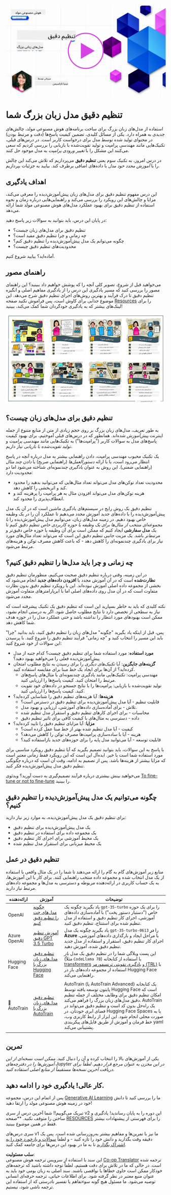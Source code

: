 <!--
CO_OP_TRANSLATOR_METADATA:
{
  "original_hash": "68664f7e754a892ae1d8d5e2b7bd2081",
  "translation_date": "2025-07-09T17:35:58+00:00",
  "source_file": "18-fine-tuning/README.md",
  "language_code": "fa"
}
-->
[![Open Source Models](../../../translated_images/18-lesson-banner.f30176815b1a5074fce9cceba317720586caa99e24001231a92fd04eeb54a121.fa.png)](https://aka.ms/gen-ai-lesson18-gh?WT.mc_id=academic-105485-koreyst)

# تنظیم دقیق مدل زبان بزرگ شما

استفاده از مدل‌های زبان بزرگ برای ساخت برنامه‌های هوش مصنوعی مولد، چالش‌های جدیدی به همراه دارد. یکی از مسائل کلیدی، تضمین کیفیت پاسخ‌ها (دقت و مرتبط بودن) در محتوای تولید شده توسط مدل برای درخواست کاربر است. در درس‌های قبلی، تکنیک‌هایی مانند مهندسی پرامپت و تولید تقویت‌شده با بازیابی را بررسی کردیم که سعی می‌کنند این مشکل را با _تغییر ورودی پرامپت_ به مدل موجود حل کنند.

در درس امروز، به تکنیک سوم یعنی **تنظیم دقیق** می‌پردازیم که تلاش می‌کند این چالش را با _آموزش مجدد خود مدل_ با داده‌های اضافی برطرف کند. بیایید به جزئیات بپردازیم.

## اهداف یادگیری

این درس مفهوم تنظیم دقیق برای مدل‌های زبان پیش‌آموزش‌دیده را معرفی می‌کند، مزایا و چالش‌های این رویکرد را بررسی می‌کند و راهنمایی‌هایی درباره زمان و نحوه استفاده از تنظیم دقیق برای بهبود عملکرد مدل‌های هوش مصنوعی مولد شما ارائه می‌دهد.

در پایان این درس، باید بتوانید به سوالات زیر پاسخ دهید:

- تنظیم دقیق برای مدل‌های زبان چیست؟
- چه زمانی و چرا تنظیم دقیق مفید است؟
- چگونه می‌توانم یک مدل پیش‌آموزش‌دیده را تنظیم دقیق کنم؟
- محدودیت‌های تنظیم دقیق چیست؟

آماده‌اید؟ بیایید شروع کنیم.

## راهنمای مصور

می‌خواهید قبل از شروع، تصویر کلی آنچه را که پوشش خواهیم داد ببینید؟ این راهنمای مصور را بررسی کنید که مسیر یادگیری این درس را از یادگیری مفاهیم اصلی و انگیزه تنظیم دقیق تا درک فرآیند و بهترین روش‌های اجرای تنظیم دقیق شرح می‌دهد. این موضوع جذابی برای کاوش است، پس فراموش نکنید صفحه [Resources](./RESOURCES.md?WT.mc_id=academic-105485-koreyst) را برای لینک‌های بیشتر که به یادگیری خودگردان شما کمک می‌کند، ببینید!

![راهنمای مصور تنظیم دقیق مدل‌های زبان](../../../translated_images/18-fine-tuning-sketchnote.11b21f9ec8a703467a120cb79a28b5ac1effc8d8d9d5b31bbbac6b8640432e14.fa.png)

## تنظیم دقیق برای مدل‌های زبان چیست؟

به طور تعریف، مدل‌های زبان بزرگ بر روی حجم زیادی از متن از منابع متنوع از جمله اینترنت _پیش‌آموزش_ شده‌اند. همانطور که در درس‌های قبلی آموختیم، برای بهبود کیفیت پاسخ‌های مدل به سوالات کاربر ("پرامپت‌ها") به تکنیک‌هایی مانند _مهندسی پرامپت_ و _تولید تقویت‌شده با بازیابی_ نیاز داریم.

یک تکنیک محبوب مهندسی پرامپت، دادن راهنمایی بیشتر به مدل درباره آنچه در پاسخ انتظار می‌رود است، یا با ارائه _دستورالعمل‌ها_ (راهنمایی صریح) یا _دادن چند مثال_ (راهنمایی ضمنی). این روش به عنوان _یادگیری چندنمونه‌ای_ شناخته می‌شود اما دو محدودیت دارد:

- محدودیت تعداد توکن‌های مدل می‌تواند تعداد مثال‌هایی که می‌توانید بدهید را محدود کند و اثربخشی را کاهش دهد.
- هزینه توکن‌های مدل می‌تواند افزودن مثال به هر پرامپت را پرهزینه کند و انعطاف‌پذیری را محدود کند.

تنظیم دقیق یک روش رایج در سیستم‌های یادگیری ماشین است که در آن یک مدل پیش‌آموزش‌دیده را با داده‌های جدید آموزش مجدد می‌دهیم تا عملکرد آن را در یک وظیفه خاص بهبود دهیم. در زمینه مدل‌های زبان، می‌توانیم مدل پیش‌آموزش‌دیده را _با مجموعه‌ای منتخب از مثال‌ها برای یک وظیفه یا حوزه کاربردی خاص_ تنظیم دقیق کنیم تا یک **مدل سفارشی** ایجاد کنیم که ممکن است برای آن وظیفه یا حوزه خاص دقیق‌تر و مرتبط‌تر باشد. یک مزیت جانبی تنظیم دقیق این است که می‌تواند تعداد مثال‌های مورد نیاز برای یادگیری چندنمونه‌ای را کاهش دهد - که باعث کاهش مصرف توکن و هزینه‌های مرتبط می‌شود.

## چه زمانی و چرا باید مدل‌ها را تنظیم دقیق کنیم؟

در _این_ زمینه، وقتی درباره تنظیم دقیق صحبت می‌کنیم، منظورمان تنظیم دقیق **نظارت‌شده** است که در آن آموزش مجدد با **افزودن داده‌های جدید** انجام می‌شود که بخشی از مجموعه داده اصلی آموزش نبوده‌اند. این با رویکرد تنظیم دقیق بدون نظارت متفاوت است که در آن مدل روی داده‌های اصلی اما با ابرپارامترهای متفاوت آموزش مجدد می‌شود.

نکته کلیدی که باید به خاطر بسپارید این است که تنظیم دقیق یک تکنیک پیشرفته است که نیاز به سطحی از تخصص دارد تا نتایج مطلوب حاصل شود. اگر به درستی انجام نشود، ممکن است بهبودهای مورد انتظار را نداشته باشد و حتی عملکرد مدل را در حوزه هدف شما کاهش دهد.

پس، قبل از اینکه یاد بگیرید "چگونه" مدل‌های زبان را تنظیم دقیق کنید، باید بدانید "چرا" باید این مسیر را انتخاب کنید و "چه زمانی" فرآیند تنظیم دقیق را شروع کنید. با پرسیدن این سوالات از خود شروع کنید:

- **مورد استفاده**: مورد استفاده شما برای تنظیم دقیق چیست؟ کدام جنبه از مدل پیش‌آموزش‌دیده فعلی را می‌خواهید بهبود دهید؟
- **گزینه‌های جایگزین**: آیا _تکنیک‌های دیگری_ را برای رسیدن به نتایج مطلوب امتحان کرده‌اید؟ از آن‌ها برای ایجاد یک خط مبنا برای مقایسه استفاده کنید.
  - مهندسی پرامپت: تکنیک‌هایی مانند یادگیری چندنمونه‌ای با مثال‌های پاسخ‌های مرتبط را امتحان کنید. کیفیت پاسخ‌ها را ارزیابی کنید.
  - تولید تقویت‌شده با بازیابی: پرامپت‌ها را با نتایج جستجو در داده‌های خود تقویت کنید. کیفیت پاسخ‌ها را ارزیابی کنید.
- **هزینه‌ها**: آیا هزینه‌های تنظیم دقیق را شناسایی کرده‌اید؟
  - قابلیت تنظیم - آیا مدل پیش‌آموزش‌دیده برای تنظیم دقیق در دسترس است؟
  - تلاش - برای آماده‌سازی داده‌های آموزشی، ارزیابی و بهبود مدل.
  - محاسبات - برای اجرای کارهای تنظیم دقیق و استقرار مدل تنظیم شده
  - داده - دسترسی به مثال‌های با کیفیت کافی برای تاثیر تنظیم دقیق
- **مزایا**: آیا مزایای تنظیم دقیق را تایید کرده‌اید؟
  - کیفیت - آیا مدل تنظیم شده بهتر از خط مبنا عمل کرده است؟
  - هزینه - آیا با ساده‌سازی پرامپت‌ها مصرف توکن را کاهش می‌دهد؟
  - قابلیت توسعه - آیا می‌توانید مدل پایه را برای حوزه‌های جدید بازاستفاده کنید؟

با پاسخ به این سوالات، باید بتوانید تصمیم بگیرید که آیا تنظیم دقیق رویکرد مناسبی برای مورد استفاده شما است یا خیر. ایده‌آل این است که این رویکرد فقط زمانی معتبر است که مزایا بیشتر از هزینه‌ها باشد. پس از تصمیم به ادامه، وقت آن است که درباره _چگونگی_ تنظیم دقیق مدل پیش‌آموزش‌دیده فکر کنید.

می‌خواهید بینش بیشتری درباره فرآیند تصمیم‌گیری به دست آورید؟ ویدئوی [To fine-tune or not to fine-tune](https://www.youtube.com/watch?v=0Jo-z-MFxJs) را ببینید.

## چگونه می‌توانیم یک مدل پیش‌آموزش‌دیده را تنظیم دقیق کنیم؟

برای تنظیم دقیق یک مدل پیش‌آموزش‌دیده، به موارد زیر نیاز دارید:

- یک مدل پیش‌آموزش‌دیده برای تنظیم دقیق
- یک مجموعه داده برای استفاده در تنظیم دقیق
- یک محیط آموزشی برای اجرای کار تنظیم دقیق
- یک محیط میزبانی برای استقرار مدل تنظیم شده

## تنظیم دقیق در عمل

منابع زیر آموزش‌های گام به گام را ارائه می‌دهند تا شما را در یک مثال واقعی با استفاده از یک مدل انتخاب شده و مجموعه داده منتخب راهنمایی کنند. برای کار با این آموزش‌ها، به یک حساب کاربری در ارائه‌دهنده مربوطه و دسترسی به مدل‌ها و مجموعه داده‌های مرتبط نیاز دارید.

| ارائه‌دهنده | آموزش                                                                                                                                                                       | توضیحات                                                                                                                                                                                                                                                                                                                                                                                                                        |
| ------------ | ------------------------------------------------------------------------------------------------------------------------------------------------------------------------------ | ---------------------------------------------------------------------------------------------------------------------------------------------------------------------------------------------------------------------------------------------------------------------------------------------------------------------------------------------------------------------------------------------------------------------------------- |
| OpenAI       | [چگونه مدل‌های چت را تنظیم دقیق کنیم](https://github.com/openai/openai-cookbook/blob/main/examples/How_to_finetune_chat_models.ipynb?WT.mc_id=academic-105485-koreyst)                | یاد بگیرید چگونه یک `gpt-35-turbo` را برای یک حوزه خاص ("دستیار دستور پخت") با آماده‌سازی داده‌های آموزشی، اجرای کار تنظیم دقیق و استفاده از مدل تنظیم شده برای استنتاج، تنظیم دقیق کنید.                                                                                                                                                                                                                                              |
| Azure OpenAI | [آموزش تنظیم دقیق GPT 3.5 Turbo](https://learn.microsoft.com/azure/ai-services/openai/tutorials/fine-tune?tabs=python-new%2Ccommand-line?WT.mc_id=academic-105485-koreyst) | یاد بگیرید چگونه یک مدل `gpt-35-turbo-0613` را **در Azure** با مراحل ایجاد و بارگذاری داده‌های آموزشی، اجرای کار تنظیم دقیق، استقرار و استفاده از مدل جدید تنظیم دقیق شده، آموزش دهید.                                                                                                                                                                                                                                                                 |
| Hugging Face | [تنظیم دقیق مدل‌های زبان بزرگ با Hugging Face](https://www.philschmid.de/fine-tune-llms-in-2024-with-trl?WT.mc_id=academic-105485-koreyst)                                               | این پست وبلاگی شما را در تنظیم دقیق یک مدل _باز_ (مثلاً `CodeLlama 7B`) با استفاده از کتابخانه [transformers](https://huggingface.co/docs/transformers/index?WT.mc_id=academic-105485-koreyst) و [یادگیری تقویتی ترنسفورمر (TRL)](https://huggingface.co/docs/trl/index?WT.mc_id=academic-105485-koreyst) با استفاده از مجموعه داده‌های باز در Hugging Face راهنمایی می‌کند. |
|              |                                                                                                                                                                                |                                                                                                                                                                                                                                                                                                                                                                                                                                    |
| 🤗 AutoTrain | [تنظیم دقیق مدل‌های زبان بزرگ با AutoTrain](https://github.com/huggingface/autotrain-advanced/?WT.mc_id=academic-105485-koreyst)                                                         | AutoTrain (یا AutoTrain Advanced) یک کتابخانه پایتون توسعه یافته توسط Hugging Face است که امکان تنظیم دقیق برای وظایف مختلف از جمله تنظیم دقیق مدل‌های زبان بزرگ را فراهم می‌کند. AutoTrain یک راه‌حل بدون کد است و تنظیم دقیق می‌تواند در فضای ابری خودتان، در Hugging Face Spaces یا به صورت محلی انجام شود. این ابزار از رابط کاربری وب، خط فرمان و آموزش از طریق فایل‌های پیکربندی yaml پشتیبانی می‌کند.                                                                               |
|              |                                                                                                                                                                                |                                                                                                                                                                                                                                                                                                                                                                                                                                    |

## تمرین

یکی از آموزش‌های بالا را انتخاب کرده و آن را دنبال کنید. _ممکن است نسخه‌ای از این آموزش‌ها را در دفترچه‌های Jupyter در این مخزن به عنوان مرجع قرار دهیم. لطفاً برای دریافت آخرین نسخه‌ها مستقیماً از منابع اصلی استفاده کنید_.

## کار عالی! یادگیری خود را ادامه دهید.

پس از اتمام این درس، مجموعه [Generative AI Learning](https://aka.ms/genai-collection?WT.mc_id=academic-105485-koreyst) ما را بررسی کنید تا دانش خود در زمینه هوش مصنوعی مولد را ارتقا دهید!

تبریک می‌گوییم!! شما آخرین درس از سری v2 این دوره را به پایان رساندید! یادگیری و ساختن را متوقف نکنید. \*\*صفحه [RESOURCES](RESOURCES.md?WT.mc_id=academic-105485-koreyst) را برای فهرستی از پیشنهادات بیشتر فقط در همین موضوع ببینید.

سری درس‌های v1 ما نیز با تمرین‌ها و مفاهیم بیشتر به‌روزرسانی شده است. پس یک دقیقه وقت بگذارید و دانش خود را تازه کنید - و لطفاً [سوالات و بازخورد خود را به اشتراک بگذارید](https://github.com/microsoft/generative-ai-for-beginners/issues?WT.mc_id=academic-105485-koreyst) تا به ما در بهبود این درس‌ها برای جامعه کمک کنید.

**سلب مسئولیت**:  
این سند با استفاده از سرویس ترجمه هوش مصنوعی [Co-op Translator](https://github.com/Azure/co-op-translator) ترجمه شده است. در حالی که ما در تلاش برای دقت هستیم، لطفاً توجه داشته باشید که ترجمه‌های خودکار ممکن است حاوی خطاها یا نواقصی باشند. سند اصلی به زبان بومی خود باید به عنوان منبع معتبر در نظر گرفته شود. برای اطلاعات حیاتی، ترجمه حرفه‌ای انسانی توصیه می‌شود. ما مسئول هیچ گونه سوءتفاهم یا تفسیر نادرستی که از استفاده این ترجمه ناشی شود، نیستیم.